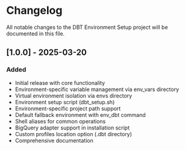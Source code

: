 # Changelog

All notable changes to the DBT Environment Setup project will be documented in this file.

## [1.0.0] - 2025-03-20

### Added
- Initial release with core functionality
- Environment-specific variable management via env_vars directory
- Virtual environment isolation via envs directory
- Environment setup script (dbt_setup.sh)
- Environment-specific project path support
- Default fallback environment with env_dbt command
- Shell aliases for common operations
- BigQuery adapter support in installation script
- Custom profiles location option (.dbt directory)
- Comprehensive documentation
